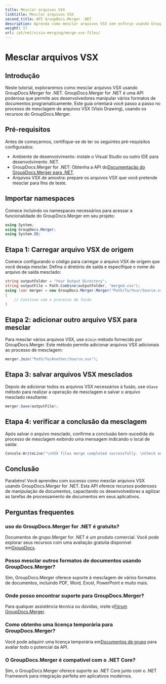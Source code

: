 ```yaml
---
title: Mesclar arquivos VSX
linktitle: Mesclar arquivos VSX
second_title: API GroupDocs.Merger .NET
description: Aprenda como mesclar arquivos VSX sem esforço usando GroupDocs.Merger for .NET. Este guia completo simplifica as tarefas de manipulação de documentos.
weight: 17
url: /pt/net/visio-merging/merge-vsx-files/
---
```


# Mesclar arquivos VSX

## Introdução
Neste tutorial, exploraremos como mesclar arquivos VSX usando GroupDocs.Merger for .NET. GroupDocs.Merger for .NET é uma API poderosa que permite aos desenvolvedores manipular vários formatos de documentos programaticamente. Este guia orientará você passo a passo no processo de mesclagem de arquivos VSX (Visio Drawing), usando os recursos do GroupDocs.Merger.
## Pré-requisitos
Antes de começarmos, certifique-se de ter os seguintes pré-requisitos configurados:
- Ambiente de desenvolvimento: instale o Visual Studio ou outro IDE para desenvolvimento .NET.
-  GroupDocs.Merger for .NET: Obtenha a API do[Documentação do GroupDocs.Merger para .NET](https://tutorials.groupdocs.com/merger/net/).
- Arquivos VSX de amostra: prepare os arquivos VSX que você pretende mesclar para fins de teste.

## Importar namespaces
Comece incluindo os namespaces necessários para acessar a funcionalidade do GroupDocs.Merger em seu projeto:
```csharp
using System; 
using GroupDocs.Merger;
using System.IO;
```
## Etapa 1: Carregar arquivo VSX de origem
Comece configurando o código para carregar o arquivo VSX de origem que você deseja mesclar. Defina o diretório de saída e especifique o nome do arquivo de saída mesclado:
```csharp
string outputFolder = "Your Output Directory";
string outputFile = Path.Combine(outputFolder, "merged.vsx");
using (var merger = new GroupDocs.Merger.Merger("Path/To/Your/Source.vsx"))
{
    // Continue com o processo de fusão
}
```
## Etapa 2: adicionar outro arquivo VSX para mesclar
 Para mesclar vários arquivos VSX, use o`Join` método fornecido por GroupDocs.Merger. Este método permite adicionar arquivos VSX adicionais ao processo de mesclagem:
```csharp
merger.Join("Path/To/Another/Source.vsx");
```
## Etapa 3: salvar arquivos VSX mesclados
 Depois de adicionar todos os arquivos VSX necessários à fusão, use o`Save` método para realizar a operação de mesclagem e salvar o arquivo mesclado resultante:
```csharp
merger.Save(outputFile);
```
## Etapa 4: verificar a conclusão da mesclagem
Após salvar o arquivo mesclado, confirme a conclusão bem-sucedida do processo de mesclagem exibindo uma mensagem indicando o local de saída:
```csharp
Console.WriteLine("\nVSX files merge completed successfully. \nCheck output in {0}", outputFolder);
```

## Conclusão
Parabéns! Você aprendeu com sucesso como mesclar arquivos VSX usando GroupDocs.Merger for .NET. Esta API oferece recursos poderosos de manipulação de documentos, capacitando os desenvolvedores a agilizar as tarefas de processamento de documentos em seus aplicativos.

## Perguntas frequentes
### uso do GroupDocs.Merger for .NET é gratuito?
 Documentos de grupo.Merger for .NET é um produto comercial. Você pode explorar seus recursos com uma avaliação gratuita disponível em[GroupDocs](https://releases.groupdocs.com/).
### Posso mesclar outros formatos de documentos usando GroupDocs.Merger?
Sim, GroupDocs.Merger oferece suporte à mesclagem de vários formatos de documentos, incluindo PDF, Word, Excel, PowerPoint e muito mais.
### Onde posso encontrar suporte para GroupDocs.Merger?
 Para qualquer assistência técnica ou dúvidas, visite o[Fórum GroupDocs.Merger](https://forum.groupdocs.com/c/merger/32).
### Como obtenho uma licença temporária para GroupDocs.Merger?
 Você pode adquirir uma licença temporária em[Documentos de grupo](https://purchase.groupdocs.com/temporary-license/) para avaliar todo o potencial da API.
### O GroupDocs.Merger é compatível com o .NET Core?
Sim, o GroupDocs.Merger oferece suporte ao .NET Core junto com o .NET Framework para integração perfeita em aplicativos modernos.